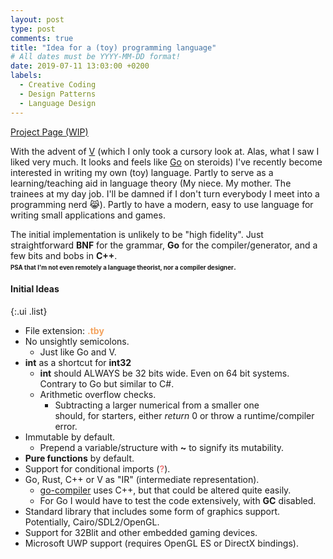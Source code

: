```yaml
---
layout: post
type: post
comments: true
title: "Idea for a (toy) programming language"
# All dates must be YYYY-MM-DD format!
date: 2019-07-11 13:03:00 +0200
labels:
  - Creative Coding
  - Design Patterns
  - Language Design
---
```


<a href="https://tabby-lang.github.io/"><i class="large home icon"></i>Project Page (WIP)</a>

With the advent of [V](https://vlang.io/) (which I only took a cursory look at. Alas, what I saw I liked very much. It looks and feels like [Go](https://golang.org/) on steroids)
I've recently become interested in writing my own (toy) language. Partly to serve as a learning/teaching aid in language theory
(My niece. My mother. The trainees at my day job. I'll be damned if I don't turn everybody I meet into a programming nerd 😹). Partly to have a modern,
easy to use language for writing small applications and games.

The initial implementation is unlikely to be "high fidelity". Just straightforward <strong class="tooltip" data-title="Backus–Naur form" data-content="A context-free notation technique. Used to describe the overall syntax of programming languages and document formats." data-variation="inverted">BNF</strong> for the grammar,
**Go** for the compiler/generator, and a few bits and bobs in **C++**.
<br/><small><small>**PSA that I'm not even remotely a language theorist, nor a compiler designer**</small></small>.

#### Initial Ideas

{:.ui .list}
* File extension: <span style="color: SandyBrown;">**.tby**</span>
* No unsightly semicolons.
  * Just like Go and V.
* **int** as a shortcut for **int32**
  * **int** should ALWAYS be 32 bits wide. Even on 64 bit systems. 
    <br/> Contrary to Go but similar to C#.
  * Arithmetic overflow checks.
    * Subtracting a larger numerical from a smaller one <br/> should, for starters, either
      *return* 0 or throw a runtime/compiler error.
* Immutable by default.
  * Prepend a variable/structure with **~** to signify its mutability.
* <strong class="tooltip" data-content="Pure functions are functions that ALWAYS return a (typed) value of some sort. The return value itself is solely determined by the function's input values (ergo 'pure'). Such functions lack side-effects associated with regular functions. I e the output is guaranteed to be always the same, not dependend on any external/global state." data-variation="inverted">Pure functions</strong> by default.
* Support for conditional imports (<span style="color: LightCoral;">**?**</span>).
* Go, Rust, C++ or V as "IR" (intermediate representation).
  * [go-compiler](github.com/Lebonesco/go-compiler) uses C++, but that could
    be altered quite easily.
  * For Go I would have to test the code extensively, with <strong class="tooltip" data-title="Garbage Collection" data-content="A form of automatic memory management that liberates the programmer from the burden of manually freeing memory. Usually at the expense of performance." data-variation="inverted">GC</strong> disabled.
* Standard library that includes some form of graphics support. Potentially, Cairo/SDL2/OpenGL.
* Support for 32Blit and other embedded gaming devices.
* Microsoft UWP support (requires OpenGL ES or DirectX bindings).